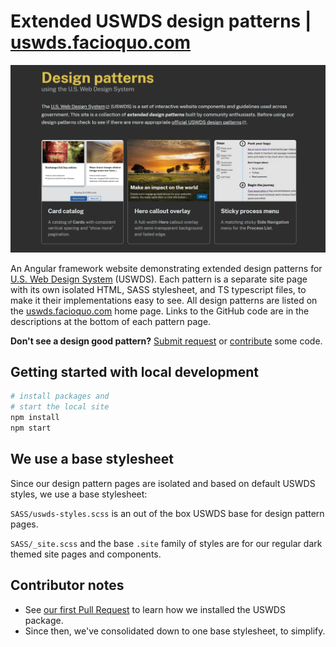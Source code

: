 # Extended USWDS design patterns | [uswds.facioquo.com](https://uswds.facioquo.com)

[![website screenshot](/.offline/site-thumbnail.png)](https://uswds.facioquo.com)

An Angular framework website demonstrating extended design patterns for [U.S. Web Design System](https://designsystem.digital.gov) (USWDS).  Each pattern is a separate site page with its own isolated HTML, SASS stylesheet, and TS typescript files, to make it their implementations easy to see.  All design patterns are listed on the [uswds.facioquo.com](https://uswds.facioquo.com) home page.  Links to the GitHub code are in the descriptions at the bottom of each pattern page.

**Don't see a design good pattern?**  [Submit request](https://github.com/facioquo/uswds-design-patterns/issues/new/choose) or [contribute](https://github.com/facioquo/.github/blob/main/CONTRIBUTING.md) some code.

## Getting started with local development

```bash
# install packages and 
# start the local site
npm install
npm start
```

## We use a base stylesheet

Since our design pattern pages are isolated and based on default USWDS styles, we use a base stylesheet:

`SASS/uswds-styles.scss` is an out of the box USWDS base for design pattern pages.

`SASS/_site.scss` and the base `.site` family of styles are for our regular dark themed site pages and components.

## Contributor notes

- See [our first Pull Request](https://github.com/facioquo/uswds-design-patterns/pull/1) to learn how we installed the USWDS package.
- Since then, we've consolidated down to one base stylesheet, to simplify.
